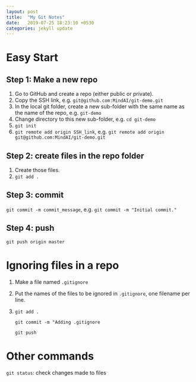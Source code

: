 ```yaml
---
layout: post
title:  "My Git Notes"
date:   2019-07-25 18:23:10 +0530
categories: jekyll update
---
```


# Easy Start

## Step 1: Make a new repo
1. Go to GitHub and create a repo (either public or private). 
2. Copy the SSH link, e.g. `git@github.com:MindAI/git-demo.git`
3. In the local git folder, create a new sub-folder with the same name as the name of the repo, e.g. `git-demo`
4. Change directory to this new sub-folder, e.g. `cd git-demo`
5. `git init`
6. `git remote add origin SSH_link`, e.g. `git remote add origin git@github.com:MindAI/git-demo.git`
  
## Step 2: create files in the repo folder
1. Create those files.
2. `git add .`

## Step 3: commit
`git commit -m commit_message`, e.g. `git commit -m "Initial commit."`

## Step 4: push
`git push origin master`


# Ignoring files in a repo
1. Make a file named `.gitignore`
2. Put the names of the files to be ignored in `.gitignore`, one filename per line.
3. `git add .`
   
    `git commit -m "Adding .gitignore`

    `git push`

# Other commands
`git status`: check changes made to files




